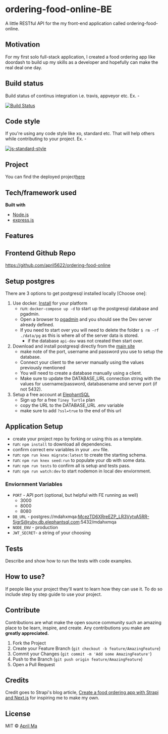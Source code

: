 # ordering-food-online-BE
A little RESTful API for the my front-end application called ordering-food-online.

## Motivation
For my first solo full-stack application, I created a food ordering app like doordash to build up my skills as a developer and hopefully can make the real deal one day. 

## Build status
Build status of continus integration i.e. travis, appveyor etc. Ex. - 

[![Build Status](https://travis-ci.org/akashnimare/foco.svg?branch=master)](https://travis-ci.org/akashnimare/foco)

## Code style
If you're using any code style like xo, standard etc. That will help others while contributing to your project. Ex. -

[![js-standard-style](https://img.shields.io/badge/code%20style-standard-brightgreen.svg?style=flat)](https://github.com/feross/standard)
 
## Project
You can find the deployed project[here](https://food-online-be.herokuapp.com/)

## Tech/framework used

<b>Built with</b>
- [Node.js](https://nodejs.org/en/)
- [express.js](https://expressjs.com/)

## Features

## Frontend Github Repo
https://github.com/april5622/ordering-food-online

## Setup postgres

There are 3 options to get postgresql installed locally [Choose one]:

1. Use docker. [Install](https://docs.docker.com/get-docker/) for your platform
   - run: `docker-compose up -d` to start up the postgresql database and pgadmin.
   - Open a browser to [pgadmin](http://localhost:5050/) and you should see the Dev server already defined.
   - If you need to start over you will need to delete the folder `$ rm -rf ./data/pg` as this is where all of the server data is stored.
     - if the database `api-dev` was not created then start over.
2. Download and install postgresql directly from the [main site](https://www.postgresql.org/download/)
   - make note of the port, username and password you use to setup the database.
   - Connect your client to the server manually using the values previously mentioned
   - You will need to create a database manually using a client.
   - Make sure to update the DATABASE_URL connection string with the values for username/password, databasename and server port (if not 5432).
3. Setup a free account at [ElephantSQL](https://www.elephantsql.com/plans.html)
   - Sign up for a free `Tiney Turtle` plan
   - copy the URL to the DATABASE_URL .env variable
   - make sure to add `?ssl=true` to the end of this url

## Application Setup
- create your project repo by forking or using this as a template.
- run: `npm install` to download all dependencies.
- confirm correct env variables in your `.env` file.
- run: `npm run knex migrate:latest` to create the starting schema.
- run: `npm run knex seed:run` to populate your db with some data.
- run: `npm run tests` to confirm all is setup and tests pass.
- run: `npm run watch:dev` to start nodemon in local dev enviornment.

### Enviornment Variables
- `PORT` - API port (optional, but helpful with FE running as well)
    - 3000
    - 8000
    - 8080
- `DB_URL` - postgres://mdahxmqa:McezTD6XRreEZP_LR3VytvA5RR-5jgrS@ruby.db.elephantsql.com:5432/mdahxmqa
- `NODE_ENV` - production
- `JWT_SECRET`- a string of your choosing

## Tests
Describe and show how to run the tests with code examples.

## How to use?
If people like your project they’ll want to learn how they can use it. To do so include step by step guide to use your project.

## Contribute
Contributions are what make the open source community such an amazing place to be learn, inspire, and create. Any contributions you make are **greatly appreciated.**

1. Fork the Project
2. Create your Feature Branch (`git checkout -b feature/AmazingFeature`)
3. Commit your Changes (`git commit -m 'Add some AmazingFeature'`)
4. Push to the Branch (`git push origin feature/AmazingFeature`)
5. Open a Pull Request

## Credits
Credit goes to Strapi's blog article, [Create a food ordering app with Strapi and Next.js](https://strapi.io/blog/nextjs-react-hooks-strapi-food-app-1) for inspiring me to make my own.

## License

MIT © [April Ma](https://aprilma.com/)
